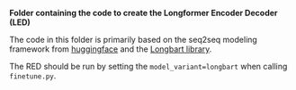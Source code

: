 **Folder containing the code to create the Longformer Encoder Decoder (LED)**

The code in this folder is primarily based on the seq2seq modeling framework from [huggingface](https://github.com/huggingface/transformers/tree/master/examples/seq2seq) and the [Longbart library](https://github.com/patil-suraj/longbart).

The RED should be run by setting the ```model_variant=longbart``` when calling ```finetune.py```.
